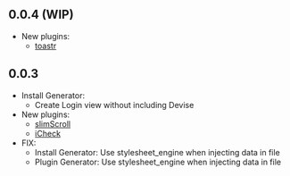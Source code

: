 ## 0.0.4 (WIP)
- New plugins:
  - [toastr](https://github.com/CodeSeven/toastr)

## 0.0.3

- Install Generator:
  - Create Login view without including Devise
- New plugins:
  - [slimScroll](https://github.com/rochal/jQuery-slimScroll)
  - [iCheck](https://github.com/fronteed/iCheck)
- FIX:
  - Install Generator: Use stylesheet_engine when injecting data in file
  - Plugin Generator: Use stylesheet_engine when injecting data in file

